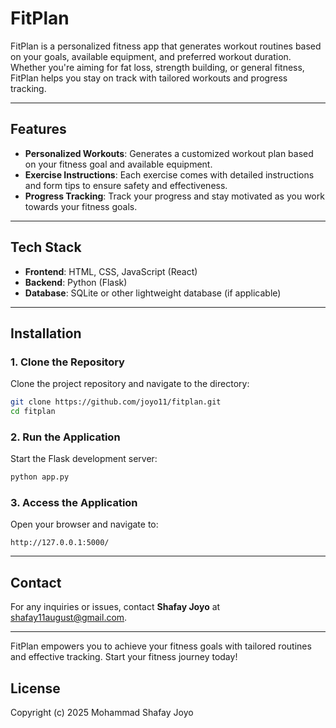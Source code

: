 # FitPlan

FitPlan is a personalized fitness app that generates workout routines based on your goals, available equipment, and preferred workout duration. Whether you're aiming for fat loss, strength building, or general fitness, FitPlan helps you stay on track with tailored workouts and progress tracking.

---

## Features

- **Personalized Workouts**: Generates a customized workout plan based on your fitness goal and available equipment.
- **Exercise Instructions**: Each exercise comes with detailed instructions and form tips to ensure safety and effectiveness.
- **Progress Tracking**: Track your progress and stay motivated as you work towards your fitness goals.

---

## Tech Stack

- **Frontend**: HTML, CSS, JavaScript (React)
- **Backend**: Python (Flask)
- **Database**: SQLite or other lightweight database (if applicable)

---

## Installation

### 1. Clone the Repository

Clone the project repository and navigate to the directory:

```bash
git clone https://github.com/joyo11/fitplan.git
cd fitplan
```



### 2. Run the Application

Start the Flask development server:

```bash
python app.py
```

### 3. Access the Application

Open your browser and navigate to:

```
http://127.0.0.1:5000/
```

---

## Contact

For any inquiries or issues, contact **Shafay Joyo** at [shafay11august@gmail.com](mailto:shafay11august@gmail.com).

---

FitPlan empowers you to achieve your fitness goals with tailored routines and effective tracking. Start your fitness journey today!

## License
Copyright (c) 2025 Mohammad Shafay Joyo
